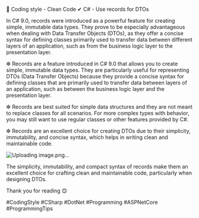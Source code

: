 🏅 Coding style - Clean Code
✔ C# - Use records for DTOs


In C# 9.0, records were introduced as a powerful feature for creating simple, immutable data types. They prove to be especially advantageous when dealing with Data Transfer Objects (DTOs), as they offer a concise syntax for defining classes primarily used to transfer data between different layers of an application, such as from the business logic layer to the presentation layer.

❇ Records are a feature introduced in C# 9.0 that allows you to create simple, immutable data types. They are particularly useful for representing DTOs (Data Transfer Objects) because they provide a concise syntax for defining classes that are primarily used to transfer data between layers of an application, such as between the business logic layer and the presentation layer.

❇ Records are best suited for simple data structures and they are not meant to replace classes for all scenarios. For more complex types with behavior, you may still want to use regular classes or other features provided by C#.

❇ Records are an excellent choice for creating DTOs due to their simplicity, immutability, and concise syntax, which helps in writing clean and maintainable code.

![Uploading image.png…]()

The simplicity, immutability, and compact syntax of records make them an excellent choice for crafting clean and maintainable code, particularly when designing DTOs.

Thank you for reading 😊

#CodingStyle #CSharp #DotNet #Programming #ASPNetCore #ProgrammingTips
